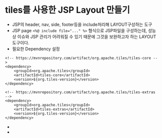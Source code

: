 # tiles를 사용한 JSP Layout 만들기
* JSP의 header, nav, side, footer등을 include처리해 LAYOUT구성하는 도구
* JSP page `<%@ include file="..." %>` 형식으로 JSP파일을 구성하는데, 성능상 이슈와 JSP 관리가 어려워질 수 있기 때문에 그것을 보완하고자 하는 LAYOUT 도구이다.
* 필요한 Dependency 설정
```
<!-- https://mvnrepository.com/artifact/org.apache.tiles/tiles-core -->
<dependency>
    <groupId>org.apache.tiles</groupId>
    <artifactId>tiles-core</artifactId>
    <version>${org.tiles-version}</version>
</dependency>

<!-- https://mvnrepository.com/artifact/org.apache.tiles/tiles-extras -->
<dependency>
    <groupId>org.apache.tiles</groupId>
    <artifactId>tiles-extras</artifactId>
    <version>${org.tiles-version}</version>
</dependency>
```
* 
* 